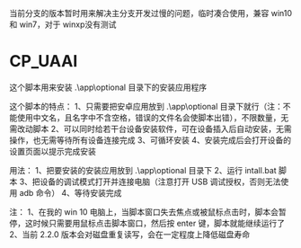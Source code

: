 当前分支的版本暂时用来解决主分支开发过慢的问题，临时凑合使用，兼容 win10 和 win7，对于 winxp没有测试

# CP_UAAI
这个脚本用来安装 .\app\optional 目录下的安装应用程序

这个脚本的特点：
	1、只需要把安卓应用放到 .\app\optional 目录下就行（注：不能使用中文名，且名字中不含空格，错误的文件名会使脚本出错），不限数量，无需改动脚本
	2、可以同时给若干台设备安装软件，可在设备插入后自动安装，无需操作，也无需等待所有设备连接完成
	3、可循环安装
	4、安装完成后会打开设备的设置页面以提示完成安装
	
用法：
	1、把要安装的安装应用放到 .\app\optional 目录下
	2、运行 intall.bat 脚本
	3、把设备的调试模式打开并连接电脑（注意打开 USB 调试授权，否则无法使用 adb 命令）
	4、等待安装完成
	
注：
	1、在我的 win 10 电脑上，当脚本窗口失去焦点或被鼠标点击时，脚本会暂停，这时候只需要用鼠标点击脚本窗口，然后按 enter 键，脚本就能继续运行了
	2、当前 2.2.0 版本会对磁盘重复读写，会在一定程度上降低磁盘寿命
